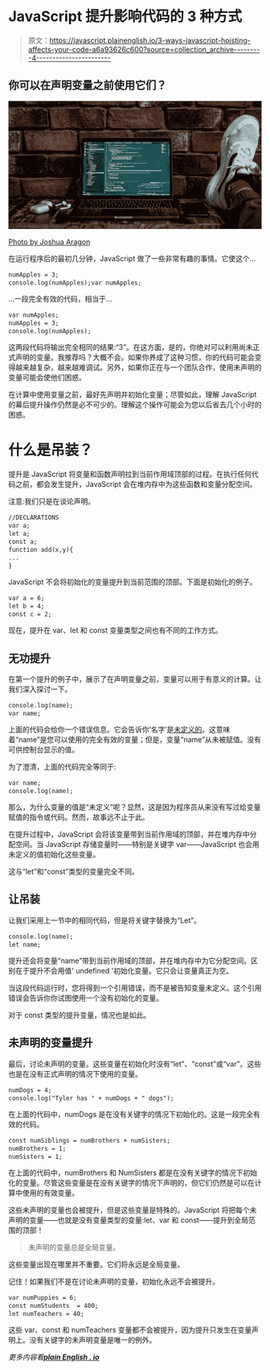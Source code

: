 # JavaScript 提升影响代码的 3 种方式

> 原文：<https://javascript.plainenglish.io/3-ways-javascript-hoisting-affects-your-code-a6a93626c600?source=collection_archive---------4----------------------->

## 你可以在声明变量之前使用它们？

![](img/1b9087013edf979f9a0a0b4cb58d5713.png)

[Photo by Joshua Aragon](https://www.instagram.com/the.brogrammer/?hl=en)

在运行程序后的最初几分钟，JavaScript 做了一些非常有趣的事情。它使这个…

```
numApples = 3;
console.log(numApples);var numApples;
```

…一段完全有效的代码，相当于…

```
var numApples;
numApples = 3;
console.log(numApples);
```

这两段代码将输出完全相同的结果:“3”。在这方面，是的，你绝对可以利用尚未正式声明的变量。我推荐吗？大概不会。如果你养成了这种习惯，你的代码可能会变得越来越复杂，越来越难调试。另外，如果你正在与一个团队合作，使用未声明的变量可能会使他们困惑。

在计算中使用变量之前，最好先声明并初始化变量；尽管如此，理解 JavaScript 的幕后提升操作仍然是必不可少的。理解这个操作可能会为您以后省去几个小时的困惑。

# 什么是吊装？

提升是 JavaScript 将变量和函数声明拉到当前作用域顶部的过程。在执行任何代码之前，都会发生提升，JavaScript 会在堆内存中为这些函数和变量分配空间。

注意:我们只是在谈论声明。

```
//DECLARATIONS
var a;
let a;
const a;
function add(x,y){
...
}
```

JavaScript 不会将初始化的变量提升到当前范围的顶部。下面是初始化的例子。

```
var a = 6;
let b = 4;
const c = 2;
```

现在，提升在 var、let 和 const 变量类型之间也有不同的工作方式。

## 无功提升

在第一个提升的例子中，展示了在声明变量之前，变量可以用于有意义的计算。让我们深入探讨一下。

```
console.log(name);
var name;
```

上面的代码会给你一个错误信息。它会告诉你‘名字’是[未定义的](https://medium.com/@kyledeguzmanx/3-differences-between-null-and-undefined-fb93fedd4fe7)。这意味着“name”是您可以使用的完全有效的变量；但是，变量“name”从未被赋值。没有可供控制台显示的值。

为了澄清，上面的代码完全等同于:

```
var name;
console.log(name);
```

那么，为什么变量的值是“未定义”呢？显然，这是因为程序员从来没有写过给变量赋值的指令或代码。然而，故事远不止于此。

在提升过程中，JavaScript 会将该变量带到当前作用域的顶部，并在堆内存中分配空间。当 JavaScript 存储变量时——特别是关键字 var——JavaScript 也会用未定义的值初始化这些变量。

这与“let”和“const”类型的变量完全不同。

## 让吊装

让我们采用上一节中的相同代码，但是将关键字替换为“Let”。

```
console.log(name);
let name;
```

提升还会将变量“name”带到当前作用域的顶部，并在堆内存中为它分配空间。区别在于提升不会用值' undefined '初始化变量。它只会让变量真正为空。

当这段代码运行时，您将得到一个引用错误，而不是被告知变量未定义。这个引用错误会告诉你你试图使用一个没有初始化的变量。

对于 const 类型的提升变量，情况也是如此。

## 未声明的变量提升

最后，讨论未声明的变量。这些变量在初始化时没有“let”、“const”或“var”。这些也是在没有正式声明的情况下使用的变量。

```
numDogs = 4;
console.log("Tyler has " + numDogs + " dogs");
```

在上面的代码中，numDogs 是在没有关键字的情况下初始化的。这是一段完全有效的代码。

```
const numSiblings = numBrothers + numSisters;
numBrothers = 1;
numSisters = 1;
```

在上面的代码中，numBrothers 和 NumSisters 都是在没有关键字的情况下初始化的变量。尽管这些变量是在没有关键字的情况下声明的，但它们仍然是可以在计算中使用的有效变量。

这些未声明的变量也会被提升，但是这些变量是特殊的。JavaScript 将把每个未声明的变量——也就是没有变量类型的变量:let、var 和 const——提升到全局范围的顶部！

> 未声明的变量总是全局变量。

这些变量出现在哪里并不重要。它们将永远是全局变量。

记住！如果我们不是在讨论未声明的变量，初始化永远不会被提升。

```
var numPuppies = 6;
const numStudents  = 400;
let numTeachers = 40;
```

这些 var、const 和 numTeachers 变量都不会被提升，因为提升只发生在变量声明上。没有关键字的未声明变量是唯一的例外。

*更多内容看*[***plain English . io***](http://plainenglish.io/)
